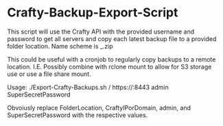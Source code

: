 # Crafty-Backup-Export-Script
This script will use the Crafty API with the provided username and password to get all servers and copy each latest backup file to a provided folder location. Name scheme is <ServerName>_<YYYY-MM-DD>.zip

This could be useful with a cronjob to regularly copy backups to a remote location. I.E. Possibly combine with rclone mount to allow for S3 storage use or use a file share mount.

Usage:
./Export-Crafty-Backups.sh /<FolderLocation> https://<CraftyIPorDomain>:8443 admin SuperSecretPassword

Obvoiusly replace FolderLocation, CraftyIPorDomain, admin, and SuperSecretPassword with the respective values.
